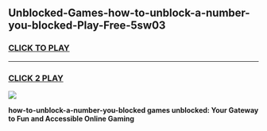 
## Unblocked-Games-how-to-unblock-a-number-you-blocked-Play-Free-5sw03
<h3>
<a href="https://premium76.site?title=how-to-unblock-a-number-you-blocked&ref=21A">CLICK TO PLAY</a></h3>
<hr>

<h3>
<a href="https://premium76.site?title=how-to-unblock-a-number-you-blocked&ref=21A">CLICK 2 PLAY</a>
  
</h3>

<a href="https://premium76.site?title=how-to-unblock-a-number-you-blocked&ref=21A"><img src="https://clearcache.store/games.png"></a>


**how-to-unblock-a-number-you-blocked games unblocked: Your Gateway to Fun and Accessible Online Gaming**
